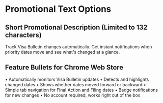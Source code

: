 # Promotional Text Options

## Short Promotional Description (Limited to 132 characters)
Track Visa Bulletin changes automatically. Get instant notifications when priority dates move and see what's changed at a glance.

## Feature Bullets for Chrome Web Store

• Automatically monitors Visa Bulletin updates
• Detects and highlights changed dates
• Shows whether dates moved forward or backward
• Simple tab navigation for Final Action and Filing dates
• Badge notifications for new changes
• No account required, works right out of the box
